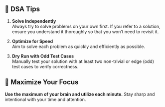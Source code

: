 ## 🚀 DSA Tips

1. **Solve Independently**  
   Always try to solve problems on your own first. If you refer to a solution, ensure you understand it thoroughly so that you won’t need to revisit it.

2. **Optimize for Speed**  
   Aim to solve each problem as quickly and efficiently as possible.

3. **Dry Run with Odd Test Cases**  
   Manually test your solution with at least two non-trivial or edge (odd) test cases to verify correctness.
   
## 🧠 Maximize Your Focus  
**Use the maximum of your brain and utilize each minute.** Stay sharp and intentional with your time and attention.
